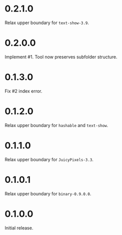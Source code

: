 0.2.1.0
=======

Relax upper boundary for `text-show-3.9`.

0.2.0.0
=======

Implement #1. Tool now preserves subfolder structure.

0.1.3.0
=======

Fix #2 index error. 

0.1.2.0
=======

Relax upper boundary for `hashable` and `text-show`.

0.1.1.0
=======

Relax upper boundary for `JuicyPixels-3.3`.

0.1.0.1
=======

Relax upper boundary for `binary-0.9.0.0`.

0.1.0.0
=======

Initial release.
